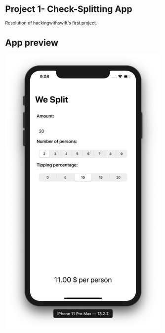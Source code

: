 # Project 1- Check-Splitting App
Resolution of hackingwithswift's [first project](https://www.hackingwithswift.com/books/ios-swiftui/wesplit-introduction).


# App preview

<p align="center">
  <img src="https://github.com/7Backwards/SwiftUI-Learning/blob/dev/Project%201-%20Check-Splitting%20App/AppPreview.png">
</p>

